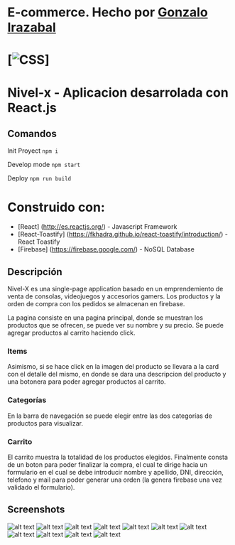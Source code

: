 # E-commerce. Hecho por [Gonzalo Irazabal](https://github.com/girazabal)

# [![CSS](https://img.shields.io/badge/Link%20al%20sitio-blueviolet)]

# Nivel-x - Aplicacion desarrolada con React.js

## Comandos

Init Proyect
`npm i`

Develop mode
`npm start`

Deploy
`npm run build`

# Construido con:
* [React] (http://es.reactjs.org/) - Javascript Framework
* [React-Toastify] (https://fkhadra.github.io/react-toastify/introduction/) - React Toastify
* [Firebase] (https://firebase.google.com/) - NoSQL Database




## Descripción

Nivel-X es una single-page application basado en un emprendemiento de venta de consolas, videojuegos y accesorios gamers. Los productos y la orden de compra con los pedidos se almacenan en firebase.

La pagina consiste en una pagina principal, donde se muestran los productos que se ofrecen, se puede ver su nombre y su precio. Se puede agregar productos al carrito haciendo click.

### Items

Asimismo, si se hace click en la imagen del producto se llevara a la card con el detalle del mismo, en donde se dara una descripcion del producto y una botonera para poder agregar productos al carrito. 

### Categorías
 En la barra de navegación se puede elegir entre las dos categorías de productos para visualizar. 

### Carrito

El carrito muestra la totalidad de los productos elegidos.
Finalmente consta de un boton para poder finalizar la compra, el cual te dirige hacia un formulario en el cual se debe introducir nombre y apellido, DNI, dirección, telefono y mail para poder generar una orden (la genera firebase una vez validado el formulario).

## Screenshots
![alt text](https://github.com/girazabal/pre-entrega1-Irazabal/blob/main/docs/1-Proyecto%20React%20-%20home.png)
![alt text](https://github.com/girazabal/pre-entrega1-Irazabal/blob/main/docs/2-Categoria%20-%20consolas.png)
![alt text](https://github.com/girazabal/pre-entrega1-Irazabal/blob/main/docs/3-Categoria%20-%20consolas%20retro.png)
![alt text](https://github.com/girazabal/pre-entrega1-Irazabal/blob/main/docs/4-Categoria%20-%20videojuegos.png)
![alt text](https://github.com/girazabal/pre-entrega1-Irazabal/blob/main/docs/5-Categoria%20-%20accesorios.png)
![alt text](https://github.com/girazabal/pre-entrega1-Irazabal/blob/main/docs/6-Detalle%20del%20producto.png)
![alt text](https://github.com/girazabal/pre-entrega1-Irazabal/blob/main/docs/7-Carrito%20vac%C3%ADo.png)
![alt text](https://github.com/girazabal/pre-entrega1-Irazabal/blob/main/docs/8-Carrito%20con%20productos.png)
![alt text](https://github.com/girazabal/pre-entrega1-Irazabal/blob/main/docs/9-Detalle%20carrito.png)
![alt text](https://github.com/girazabal/pre-entrega1-Irazabal/blob/main/docs/10-Error%20formulario%20incompleto.png)
![alt text](https://github.com/girazabal/pre-entrega1-Irazabal/blob/main/docs/11-Orden%20de%20compra%20exitosa.png)